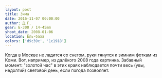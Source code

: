 ```yaml
---
layout: post
title: Зима
date: 2016-11-07 00:00:00
author: Д.Г.
gear: E-300 / 14-45mm
shoot_date: 2008-01-06
location: Ёль-база
colors: ['d9c39c', '1c1918']
---
```


Когда в Москве не ладится со снегом, руки тянутся к зимним фоткам из Коми. Вот, например, из далёкого 2008 года картинка. Забавный момент: "золотой час" в этих краях наблюдается почти весь (увы, недолгий) световой день, если погода позволяет.
